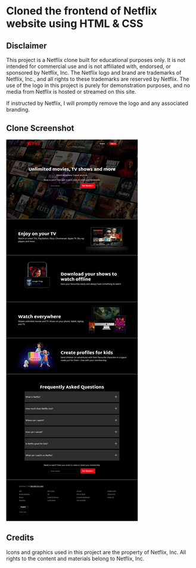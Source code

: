 # Cloned the frontend of Netflix website using HTML & CSS

## Disclaimer

This project is a Netflix clone built for educational purposes only. It is not intended for commercial use and is not affiliated with, endorsed, or sponsored by Netflix, Inc. The Netflix logo and brand are trademarks of Netflix, Inc., and all rights to these trademarks are reserved by Netflix. The use of the logo in this project is purely for demonstration purposes, and no media from Netflix is hosted or streamed on this site.

If instructed by Netflix, I will promptly remove the logo and any associated branding.

## Clone Screenshot
![Netflix Clone](./Assets/Netflix_ss.jpeg)

## Credits
Icons and graphics used in this project are the property of Netflix, Inc. All rights to the content and materials belong to Netflix, Inc.